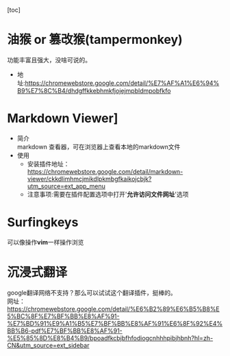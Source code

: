 [toc]


# 油猴 or 篡改猴(tampermonkey)
功能丰富且强大，没啥可说的。  
* 地址:https://chromewebstore.google.com/detail/%E7%AF%A1%E6%94%B9%E7%8C%B4/dhdgffkkebhmkfjojejmpbldmpobfkfo
# Markdown Viewer]
* 简介  
markdown 查看器，可在浏览器上查看本地的markdown文件
* 使用
    * 安装插件地址：https://chromewebstore.google.com/detail/markdown-viewer/ckkdlimhmcjmikdlpkmbgfkaikojcbjk?utm_source=ext_app_menu
    * 注意事项:需要在插件配置选项中打开'**允许访问文件网址**'选项

# Surfingkeys
可以像操作**vim**一样操作浏览

# 沉浸式翻译
google翻译网络不支持？那么可以试试这个翻译插件，挺棒的。  
网址：https://chromewebstore.google.com/detail/%E6%B2%89%E6%B5%B8%E5%BC%8F%E7%BF%BB%E8%AF%91-%E7%BD%91%E9%A1%B5%E7%BF%BB%E8%AF%91%E6%8F%92%E4%BB%B6-pdf%E7%BF%BB%E8%AF%91-%E5%85%8D%E8%B4%B9/bpoadfkcbjbfhfodiogcnhhhpibjhbnh?hl=zh-CN&utm_source=ext_sidebar
